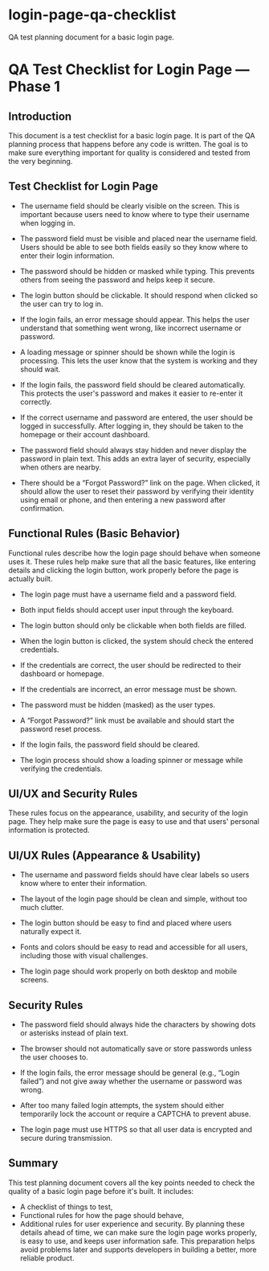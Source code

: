 # login-page-qa-checklist
QA test planning document for a basic login page.

# QA Test Checklist for Login Page — Phase 1


## Introduction

This document is a test checklist for a basic login page. It is part of the QA planning process that happens before any code is written. The goal is to make sure everything important for quality is considered and tested from the very beginning.


## Test Checklist for Login Page

- The username field should be clearly visible on the screen.
  This is important because users need to know where to type their username when logging in.

- The password field must be visible and placed near the username field.
  Users should be able to see both fields easily so they know where to enter their login information.

- The password should be hidden or masked while typing.
  This prevents others from seeing the password and helps keep it secure.

- The login button should be clickable.
  It should respond when clicked so the user can try to log in.

- If the login fails, an error message should appear.
  This helps the user understand that something went wrong, like incorrect username or password.

- A loading message or spinner should be shown while the login is processing.
  This lets the user know that the system is working and they should wait.

- If the login fails, the password field should be cleared automatically.
  This protects the user's password and makes it easier to re-enter it correctly.

- If the correct username and password are entered, the user should be logged in successfully.
  After logging in, they should be taken to the homepage or their account dashboard.

- The password field should always stay hidden and never display the password in plain text.
  This adds an extra layer of security, especially when others are nearby.

- There should be a “Forgot Password?” link on the page.
  When clicked, it should allow the user to reset their password by verifying their identity using email or phone, and then entering a new password after confirmation.


## Functional Rules (Basic Behavior)

Functional rules describe how the login page should behave when someone uses it. These rules help make sure that all the basic features, like entering details and clicking the login button, work properly before the page is actually built.

- The login page must have a username field and a password field.

- Both input fields should accept user input through the keyboard.

- The login button should only be clickable when both fields are filled.

- When the login button is clicked, the system should check the entered credentials.

- If the credentials are correct, the user should be redirected to their dashboard or homepage.

- If the credentials are incorrect, an error message must be shown.

- The password must be hidden (masked) as the user types.

- A “Forgot Password?” link must be available and should start the password reset process.

- If the login fails, the password field should be cleared.

- The login process should show a loading spinner or message while verifying the credentials.


## UI/UX and Security Rules

These rules focus on the appearance, usability, and security of the login page. They help make sure the page is easy to use and that users' personal information is protected.


## UI/UX Rules (Appearance & Usability)

- The username and password fields should have clear labels so users know where to enter their information.

- The layout of the login page should be clean and simple, without too much clutter.

- The login button should be easy to find and placed where users naturally expect it.

- Fonts and colors should be easy to read and accessible for all users, including those with visual challenges.

- The login page should work properly on both desktop and mobile screens.



## Security Rules

- The password field should always hide the characters by showing dots or asterisks instead of plain text.

- The browser should not automatically save or store passwords unless the user chooses to.

- If the login fails, the error message should be general (e.g., “Login failed”) and not give away whether the username or password was wrong.

- After too many failed login attempts, the system should either temporarily lock the account or require a CAPTCHA to prevent abuse.

- The login page must use HTTPS so that all user data is encrypted and secure during transmission.


## Summary

This test planning document covers all the key points needed to check the quality of a basic login page before it's built. It includes: 

- A checklist of things to test,
- Functional rules for how the page should behave,
- Additional rules for user experience and security.
By planning these details ahead of time, we can make sure the login page works properly, is easy to use, and keeps user information safe. This preparation helps avoid problems later and supports developers in building a better, more reliable product.

